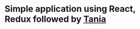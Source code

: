 # Simple application using React, Redux followed by [Tania ](https://www.taniarascia.com/redux-react-guide/)
